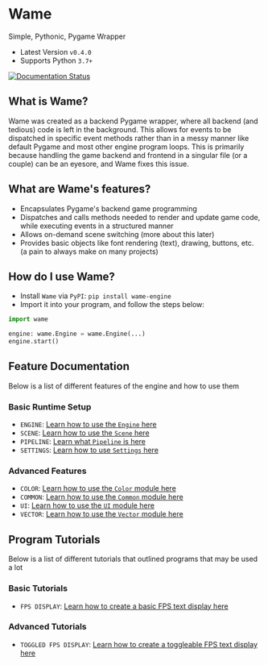 # Wame
Simple, Pythonic, Pygame Wrapper
- Latest Version `v0.4.0`
- Supports Python `3.7+`

[![Documentation Status](https://readthedocs.org/projects/wame/badge/?version=latest&style=for-the-badge)](https://wame.readthedocs.io/en/latest/?badge=latest)

## What is Wame?
Wame was created as a backend Pygame wrapper, where all backend (and tedious) code is left in the background. This allows for events to be dispatched in specific event methods rather than in a messy manner like default Pygame and most other engine program loops.
This is primarily because handling the game backend and frontend in a singular file (or a couple) can be an eyesore, and Wame fixes this issue.

## What are Wame's features?
- Encapsulates Pygame's backend game programming
- Dispatches and calls methods needed to render and update game code, while executing events in a structured manner
- Allows on-demand scene switching (more about this later)
- Provides basic objects like font rendering (text), drawing, buttons, etc. (a pain to always make on many projects)

## How do I use Wame?
- Install `Wame` via `PyPI`: `pip install wame-engine`
- Import it into your program, and follow the steps below:
```python
import wame

engine: wame.Engine = wame.Engine(...)
engine.start()
```

## Feature Documentation
Below is a list of different features of the engine and how to use them

### Basic Runtime Setup
- `ENGINE`: [Learn how to use the `Engine` here](https://github.com/WilDev-Studios/Wame/tree/main/docs/documentation/basic/ENGINE.md)
- `SCENE`: [Learn how to use the `Scene` here](https://github.com/WilDev-Studios/Wame/tree/main/docs/documentation/basic/SCENE.md)
- `PIPELINE`: [Learn what `Pipeline` is here](https://github.com/WilDev-Studios/Wame/tree/main/docs/documentation/basic/PIPELINE.md)
- `SETTINGS`: [Learn how to use `Settings` here](https://github.com/WilDev-Studios/Wame/tree/main/docs/documentation/basic/SETTINGS.md)

### Advanced Features
- `COLOR`: [Learn how to use the `Color` module here](https://github.com/WilDev-Studios/Wame/tree/main/docs/documentation/advanced/COLOR.md)
- `COMMON`: [Learn how to use the `Common` module here](https://github.com/WilDev-Studios/Wame/tree/main/docs/documentation/advanced/COMMON.md)
- `UI`: [Learn how to use the `UI` module here](https://github.com/WilDev-Studios/Wame/tree/main/docs/documentation/advanced/UI.md)
- `VECTOR`: [Learn how to use the `Vector` module here](https://github.com/WilDev-Studios/Wame/tree/main/docs/documentation/advanced/VECTOR.md)

## Program Tutorials
Below is a list of different tutorials that outlined programs that may be used a lot

### Basic Tutorials
- `FPS DISPLAY`: [Learn how to create a basic FPS text display here](https://github.com/WilDev-Studios/Wame/tree/main/docs/tutorials/basic/FPS_DISPLAY.md)

### Advanced Tutorials
- `TOGGLED FPS DISPLAY`: [Learn how to create a toggleable FPS text display here](https://github.com/WilDev-Studios/Wame/tree/main/docs/tutorials/advanced/TOGGLED_FPS_DISPLAY.md)